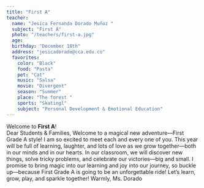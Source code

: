 ```yaml
---
title: "First A"
teacher:
  name: "Jesica Fernanda Dorado Muñoz "
  subject: "First A"
  photo: "/teachers/first-a.jpg"
  age:
  birthday: "December 18th"
  address: "jesicadorado@cca.edu.co"
  favorites:
    color: "Black"
    food: "Pasta"
    pet: "Cat"
    music: "Salsa"
    movie: "Divergent"
    season: "Summer"
    place: "The forest "
    sports: "Skatingl"
    subject: "Personal Development & Emotional Education"
---
```


Welcome to **First A**!  
Dear Students & Families,   Welcome to a magical new adventure—First Grade A style! I am so excited to meet each and every one of you. This year will be full of learning, laughter, and lots of love as we grow together—both in our minds and in our hearts.  In our classroom, we will discover new things, solve tricky problems, and celebrate our victories—big and small.  I promise to bring magic into our learning and joy into our journey, so buckle up—because First Grade A is going to be an unforgettable ride! Let’s learn, grow, play, and sparkle together!   Warmly, Ms. Dorado 
